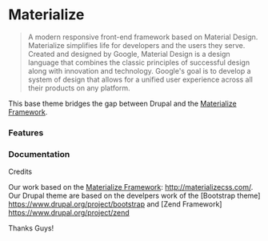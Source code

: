 <!-- @file Project Page -->
# Materialize

> A modern responsive front-end framework based on Material Design. Materialize
> simplifies life for developers and the users they serve.
> Created and designed by Google, Material Design is a design language that
> combines the classic principles of successful design along with innovation
> and technology. Google's goal is to develop a system of design that allows
> for a unified user experience across all their products on any platform.

This base theme bridges the gap between Drupal and the [Materialize Framework](http://materializecss.com/).

### Features

### Documentation

[Materialize Framework]: http://materializecss.com/

Credits

Our work based on the [Materialize Framework]: http://materializecss.com/.
Our Drupal theme are based on the develpers work of the [Bootstrap theme] https://www.drupal.org/project/bootstrap
and [Zend Framework] https://www.drupal.org/project/zend

Thanks Guys!
